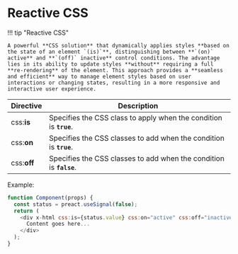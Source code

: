 # Reactive **CSS**

!!! tip "Reactive CSS"

    A powerful **CSS solution** that dynamically applies styles **based on the state of an element `(is)`**, distinguishing between **`(on)` active** and **`(off)` inactive** control conditions. The advantage lies in its ability to update styles **without** requiring a full **re-rendering** of the element. This approach provides a **seamless and efficient** way to manage element styles based on user interactions or changing states, resulting in a more responsive and interactive user experience.

| Directive   | Description                                                         |
| ----------- | ------------------------------------------------------------------- |
| css:**is**  | Specifies the CSS class to apply when the condition is **`true`**.  |
| css:**on**  | Specifies the CSS classes to add when the condition is **`true`**.  |
| css:**off** | Specifies the CSS classes to add when the condition is **`false`**. |

Example:

```js
function Component(props) {
  const status = preact.useSignal(false);
  return (
    <div x-html css:is={status.value} css:on="active" css:off="inactive">
      Content goes here...
    </div>
  );
}
```
